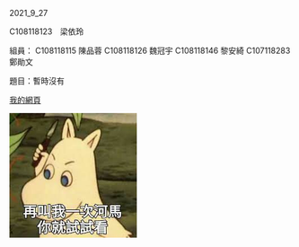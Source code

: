 2021_9_27

C108118123　梁依玲

組員：
C108118115 陳品蓉
C108118126 魏冠宇
C108118146 黎安綺
C107118283 鄭勛文

題目：暫時沒有

[我的網頁](https://www.nkust.edu.tw/)

![下載](https://github.com/haixiao10/2021_9_27/blob/main/8888.jpg)

